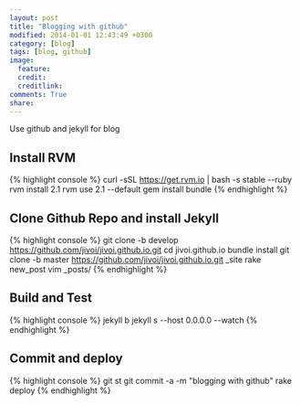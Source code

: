 ```yaml
---
layout: post
title: "Blogging with github"
modified: 2014-01-01 12:43:49 +0300
category: [blog]
tags: [blog, github]
image:
  feature: 
  credit: 
  creditlink: 
comments: True
share: 
---
```


Use github and jekyll for blog

## Install RVM

{% highlight console %}
curl -sSL https://get.rvm.io | bash -s stable --ruby
rvm install 2.1
rvm use 2.1 --default
gem install bundle
{% endhighlight %}

## Clone Github Repo and install Jekyll

{% highlight console %}
git clone -b develop https://github.com/jivoi/jivoi.github.io.git
cd jivoi.github.io
bundle install
git clone -b master https://github.com/jivoi/jivoi.github.io.git _site
rake new_post
vim _posts/
{% endhighlight %}

## Build and Test
{% highlight console %}
jekyll b
jekyll s --host 0.0.0.0 --watch
{% endhighlight %}

## Commit and deploy
{% highlight console %}
git st
git commit -a -m "blogging with github"
rake deploy
{% endhighlight %}
